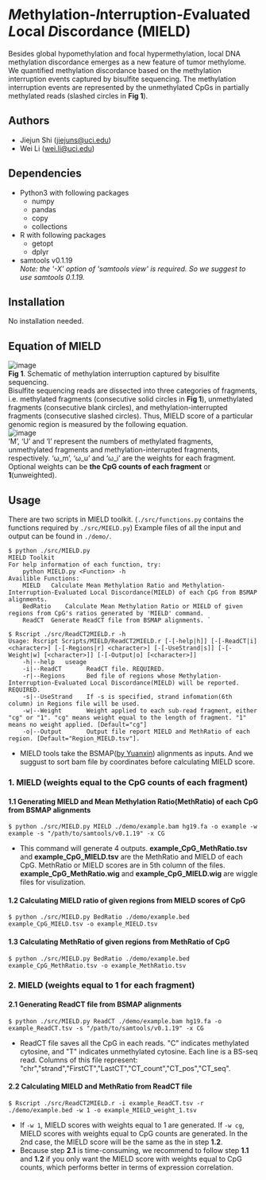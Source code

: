 # *M*ethylation-*I*nterruption-*E*valuated *L*ocal *D*iscordance (MIELD)
Besides global hypomethylation and focal hypermethylation, local DNA methylation discordance emerges as a new feature of tumor methylome. We quantified methylation discordance based on the methylation interruption events captured by bisulfite sequencing. The methylation interruption events are represented by the unmethylated CpGs in partially methylated reads (slashed circles in **Fig 1**).
## Authors
- Jiejun Shi (jiejuns@uci.edu)
- Wei Li (wei.li@uci.edu)
## Dependencies
- Python3 with following packages
  - numpy
  - pandas
  - copy
  - collections
- R with following packages
  - getopt
  - dplyr
- samtools v0.1.19  
*Note: the '-X' option of 'samtools view' is required. So we suggest to use samtools 0.1.19.*
## Installation
No installation needed.
## Equation of MIELD
![image](https://github.com/JiejunShi/methylation_interruption/blob/master/images/MIELD_schematic.png)  
**Fig 1**. Schematic of methylation interruption captured by bisulfite sequencing.  
Bisulfite sequencing reads are dissected into three categories of fragments, i.e. methylated fragments (consecutive solid circles in **Fig 1**), unmethylated fragments (consecutive blank circles), and methylation-interrupted fragments (consecutive slashed circles). Thus, MIELD score of a particular genomic region is measured by the following equation.  
![image](https://github.com/JiejunShi/methylation_interruption/blob/master/images/MIELD_Equation.jpg)  
‘M’, ‘U’ and ‘I’ represent the numbers of methylated fragments, unmethylated fragments and methylation-interrupted fragments, respectively. ‘ω_m’, ‘ω_u’ and ‘ω_i’ are the weights for each fragment. Optional weights can be **the CpG counts of each fragment** or **1**(unweighted).
## Usage
There are two scripts in MIELD toolkit. (`./src/functions.py` contains the functions required by `./src/MIELD.py`) Example files of all the input and output can be found in `./demo/`.

	$ python ./src/MIELD.py
 	MIELD Toolkit
 	For help information of each function, try:
		python MIELD.py <Function> -h
	Availible Functions:
		MIELD	Calculate Mean Methylation Ratio and Methylation-Interruption-Evaluated Local Discordance(MIELD) of each CpG from BSMAP alignments.
		BedRatio	Calculate Mean Methylation Ratio or MIELD of given regions from CpG's ratios generated by 'MIELD' command.
		ReadCT	Generate ReadCT file from BSMAP alignments. `  

	$ Rscript ./src/ReadCT2MIELD.r -h
	Usage: Rscript Scripts/MIELD/ReadCT2MIELD.r [-[-help|h]] [-[-ReadCT|i] <character>] [-[-Regions|r] <character>] [-[-UseStrand|s]] [-[-Weight|w] [<character>]] [-[-Output|o] [<character>]]
		-h|--help	useage
		-i|--ReadCT       ReadCT file. REQUIRED.
		-r|--Regions      Bed file of regions whose Methylation-Interruption-Evaluated Local Discordance(MIELD) will be reported. REQUIRED.
		-s|--UseStrand    If -s is specified, strand infomation(6th column) in Regions file will be used.
		-w|--Weight       Weight applied to each sub-read fragment, either "cg" or "1". "cg" means weight equal to the length of fragment. "1" means no weight applied. [Default="cg"]
		-o|--Output       Output file report MIELD and MethRatio of each region. [Default="Region_MIELD.tsv"].

  - MIELD tools take the BSMAP([by Yuanxin](https://sites.google.com/a/brown.edu/bioinformatics-in-biomed/bsmap-for-methylation)) alignments as inputs. And we suggust to sort bam file by coordinates before calculating MIELD score.

### 1. MIELD (weights equal to the CpG counts of each fragment)
#### 1.1 Generating MIELD and Mean Methylation Ratio(MethRatio) of each CpG from BSMAP alignments

	$ python ./src/MIELD.py MIELD ./demo/example.bam hg19.fa -o example -w example -s "/path/to/samtools/v0.1.19" -x CG

  - This command will generate 4 outputs. **example_CpG_MethRatio.tsv** and **example_CpG_MIELD.tsv** are the MethRatio and MIELD of each CpG. MethRatio or MIELD scores are in 5th column of the files. **example_CpG_MethRatio.wig** and **example_CpG_MIELD.wig** are wiggle files for visulization. 

#### 1.2 Calculating MIELD ratio of given regions from MIELD scores of CpG

	$ python ./src/MIELD.py BedRatio ./demo/example.bed example_CpG_MIELD.tsv -o example_MIELD.tsv

#### 1.3 Calculating MethRatio of given regions from MethRatio of CpG

	$ python ./src/MIELD.py BedRatio ./demo/example.bed example_CpG_MethRatio.tsv -o example_MethRatio.tsv

### 2. MIELD (weights equal to 1 for each fragment)
#### 2.1 Generating ReadCT file from BSMAP alignments

	$ python ./src/MIELD.py ReadCT ./demo/example.bam hg19.fa -o example_ReadCT.tsv -s "/path/to/samtools/v0.1.19" -x CG

  - ReadCT file saves all the CpG in each reads. "C" indicates methylated cytosine, and "T" indicates unmethylated cytosine. Each line is a BS-seq read. Columns of this file represent: "chr","strand","FirstCT","LastCT","CT_count","CT_pos","CT_seq".

#### 2.2 Calculating MIELD and MethRatio from ReadCT file

	$ Rscript ./src/ReadCT2MIELD.r -i example_ReadCT.tsv -r ./demo/example.bed -w 1 -o example_MIELD_weight_1.tsv
	
  - If `-w 1`, MIELD scores with weights equal to 1 are generated. If `-w cg`, MIELD scores with weights equal to CpG counts are generated. In the 2nd case, the MIELD score will be the same as the in step **1.2**. 
  - Because step **2.1** is time-consuming, we recommend to follow step **1.1** and **1.2** if you only want the MIELD score with weights equal to CpG counts, which performs better in terms of expression correlation.

